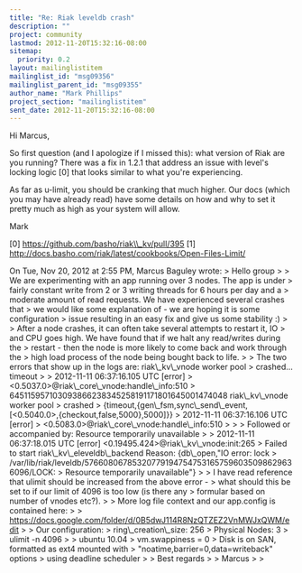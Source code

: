 ```yaml
---
title: "Re: Riak leveldb crash"
description: ""
project: community
lastmod: 2012-11-20T15:32:16-08:00
sitemap:
  priority: 0.2
layout: mailinglistitem
mailinglist_id: "msg09356"
mailinglist_parent_id: "msg09355"
author_name: "Mark Phillips"
project_section: "mailinglistitem"
sent_date: 2012-11-20T15:32:16-08:00
---
```



Hi Marcus,

So first question (and I apologize if I missed this): what version of
Riak are you running? There was a fix in 1.2.1 that address an issue
with level's locking logic [0] that looks similar to what you're
experiencing.

As far as u-limit, you should be cranking that much higher. Our docs
(which you may have already read) have some details on how and why to
set it pretty much as high as your system will allow.


Mark

[0] https://github.com/basho/riak\\_kv/pull/395
[1] http://docs.basho.com/riak/latest/cookbooks/Open-Files-Limit/

On Tue, Nov 20, 2012 at 2:55 PM, Marcus Baguley
 wrote:
&gt; Hello group
&gt;
&gt; We are experimenting with an app running over 3 nodes. The app is under
&gt; fairly constant write from 2 or 3 writing threads for 6 hours per day and a
&gt; moderate amount of read requests. We have experienced several crashes that
&gt; we would like some explanation of - we are hoping it is some configuration
&gt; issue resulting in an easy fix and give us some stability :)
&gt;
&gt; After a node crashes, it can often take several attempts to restart it, IO
&gt; and CPU goes high. We have found that if we halt any read/writes during the
&gt; restart - then the node is more likely to come back and work through the
&gt; high load process of the node being bought back to life.
&gt;
&gt; The two errors that show up in the logs are: riak\\_kv\\_vnode worker pool
&gt; crashed... timeout
&gt;
&gt; 2012-11-11 06:37:16.105 UTC [error]
&gt; &lt;0.5037.0&gt;@riak\\_core\\_vnode:handle\\_info:510
&gt; 645115957103093866238345258191171801645001474048 riak\\_kv\\_vnode worker pool
&gt; crashed
&gt; {timeout,{gen\\_fsm,sync\\_send\\_event,[&lt;0.5040.0&gt;,{checkout,false,5000},5000]}}
&gt; 2012-11-11 06:37:16.106 UTC [error]
&gt; &lt;0.5083.0&gt;@riak\\_core\\_vnode:handle\\_info:510
&gt;
&gt;
&gt; Followed or accompanied by: Resource temporarily unavailable
&gt;
&gt; 2012-11-11 06:37:18.015 UTC [error] &lt;0.19495.424&gt;@riak\\_kv\\_vnode:init:265
&gt; Failed to start riak\\_kv\\_eleveldb\\_backend Reason: {db\\_open,"IO error: lock
&gt; /var/lib/riak/leveldb/576608067853207791947547531657596035098629636096/LOCK:
&gt; Resource temporarily unavailable"}
&gt;
&gt; I have read reference that ulimit should be increased from the above error -
&gt; what should this be set to if our limit of 4096 is too low (is there any
&gt; formular based on number of vnodes etc?).
&gt;
&gt; More log file context and our app.config is contained here:
&gt;
&gt; https://docs.google.com/folder/d/0B5dwJ114R8NzQTZEZ2VnMWJxQWM/edit
&gt;
&gt; Our configuration:
&gt; ring\\_creation\\_size: 256
&gt; Physical Nodes: 3
&gt; ulimit -n 4096
&gt;
&gt; ubuntu 10.04
&gt; vm.swappiness = 0
&gt; Disk is on SAN, formatted as ext4 mounted with
&gt; "noatime,barrier=0,data=writeback" options
&gt; using deadline scheduler
&gt;
&gt; Best regards
&gt;
&gt; Marcus
&gt;
&gt;
